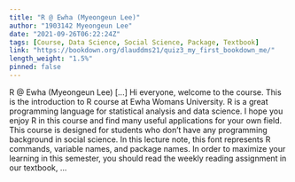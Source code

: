 ```yaml
---
title: "R @ Ewha (Myeongeun Lee)"
author: "1903142 Myeongeun Lee"
date: "2021-09-26T06:22:24Z"
tags: [Course, Data Science, Social Science, Package, Textbook]
link: "https://bookdown.org/dlauddms21/quiz3_my_first_bookdown_me/"
length_weight: "1.5%"
pinned: false
---
```


R @ Ewha (Myeongeun Lee) [...] Hi everyone, welcome to the course. This is the introduction to R course at Ewha Womans University. R is a great programming language for statistical analysis and data science. I hope you enjoy R in this course and find many useful applications for your own field. This course is designed for students who don’t have any programming background in social science. In this lecture note, this font represents R commands, variable names, and package names. In order to maximize your learning in this semester, you should read the weekly reading assignment in our textbook,  ...
